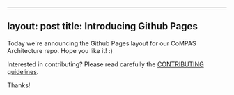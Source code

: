 <!--
SPDX-FileCopyrightText: 2021 Alliander N.V.

SPDX-License-Identifier: Apache-2.0
-->

---
layout: post
title: Introducing Github Pages
---

Today we're announcing the Github Pages layout for our CoMPAS Architecture repo.
Hope you like it! :)

Interested in contributing? Please read carefully the [CONTRIBUTING guidelines](https://github.com/com-pas/contributing/blob/master/CONTRIBUTING.md).

Thanks!
